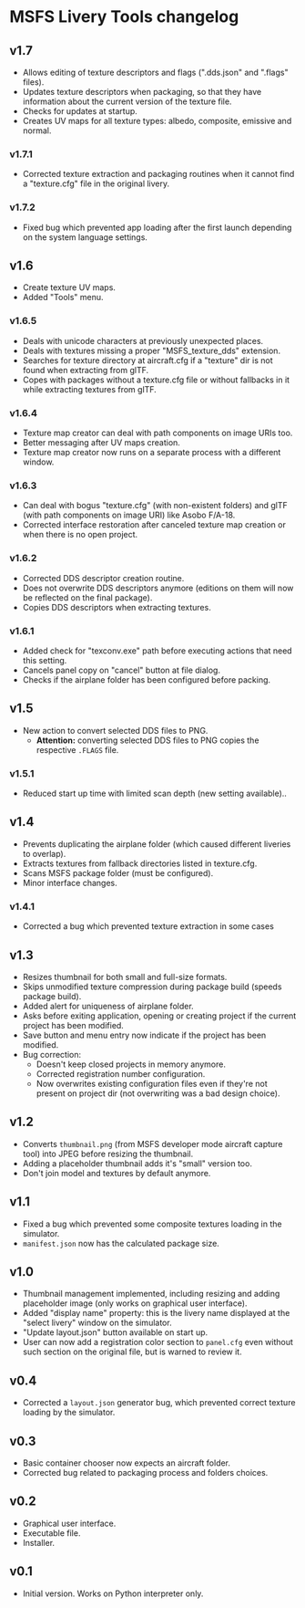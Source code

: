# MSFS Livery Tools changelog

## v1.7

* Allows editing of texture descriptors and flags (".dds.json" and ".flags" files).
* Updates texture descriptors when packaging, so that they have information about the current version of the texture file.
* Checks for updates at startup.
* Creates UV maps for all texture types: albedo, composite, emissive and normal.

### v1.7.1

* Corrected texture extraction and packaging routines when it cannot find a "texture.cfg" file in the original livery.

### v1.7.2

* Fixed bug which prevented app loading after the first launch depending on the system language settings.

## v1.6

* Create texture UV maps.
* Added "Tools" menu.

### v1.6.5

* Deals with unicode characters at previously unexpected places.
* Deals with textures missing a proper "MSFS_texture_dds" extension.
* Searches for texture directory at aircraft.cfg if a "texture" dir is not found when extracting from glTF.
* Copes with packages without a texture.cfg file or without fallbacks in it while extracting textures from glTF.

### v1.6.4

* Texture map creator can deal with path components on image URIs too.
* Better messaging after UV maps creation.
* Texture map creator now runs on a separate process with a different window.

### v1.6.3

* Can deal with bogus "texture.cfg" (with non-existent folders) and glTF (with path components on image URI) like Asobo F/A-18.
* Corrected interface restoration after canceled texture map creation or when there is no open project.

### v1.6.2

* Corrected DDS descriptor creation routine.
* Does not overwrite DDS descriptors anymore (editions on them will now be reflected on the final package).
* Copies DDS descriptors when extracting textures.

### v1.6.1

* Added check for "texconv.exe" path before executing actions that need this setting.
* Cancels panel copy on "cancel" button at file dialog.
* Checks if the airplane folder has been configured before packing.

## v1.5

* New action to convert selected DDS files to PNG.
  * **Attention:** converting selected DDS files to PNG copies the respective `.FLAGS`
  file.

### v1.5.1

* Reduced start up time with limited scan depth (new setting available)..

## v1.4

* Prevents duplicating the airplane folder (which caused different liveries to overlap).
* Extracts textures from fallback directories listed in texture.cfg.
* Scans MSFS package folder (must be configured).
* Minor interface changes.

### v1.4.1

* Corrected a bug which prevented texture extraction in some cases

## v1.3

* Resizes thumbnail for both small and full-size formats.
* Skips unmodified texture compression during package build (speeds package build).
* Added alert for uniqueness of airplane folder.
* Asks before exiting application, opening or creating project if the current project has been modified.
* Save button and menu entry now indicate if the project has been modified.
* Bug correction:
  * Doesn't keep closed projects in memory anymore.
  * Corrected registration number configuration.
  * Now overwrites existing configuration files even if they're not present on project dir (not overwriting was a bad design choice).

## v1.2

* Converts `thumbnail.png` (from MSFS developer mode aircraft capture tool) into JPEG before resizing
the thumbnail.
* Adding a placeholder thumbnail adds it's "small" version too.
* Don't join model and textures by default anymore.

## v1.1

* Fixed a bug which prevented some composite textures loading in the simulator.
* `manifest.json` now has the calculated package size.

## v1.0

* Thumbnail management implemented, including resizing and adding placeholder image (only works on graphical user interface).
* Added "display name" property: this is the livery name displayed at the "select livery" window on the
simulator.
* "Update layout.json" button available on start up.
* User can now add a registration color section to `panel.cfg` even without such section on the
original file, but is warned to review it.

## v0.4

* Corrected a `layout.json` generator bug, which prevented correct texture loading by the simulator.

## v0.3

* Basic container chooser now expects an aircraft folder.
* Corrected bug related to packaging process and folders choices.

## v0.2

* Graphical user interface.
* Executable file.
* Installer.

## v0.1

* Initial version. Works on Python interpreter only.
